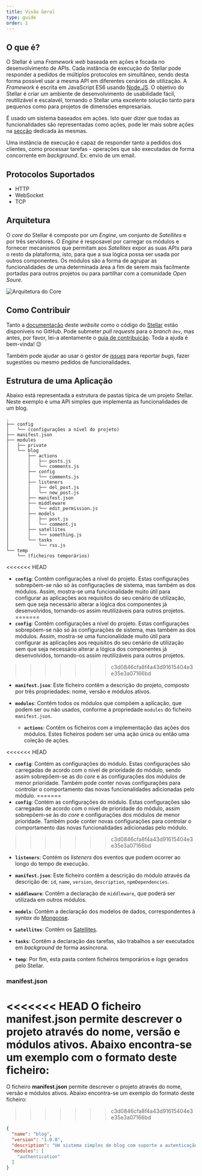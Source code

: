 ```yaml
---
title: Visão Geral
type: guide
order: 1
---
```


## O que é?

O Stellar é uma _Framework web_ baseada em ações e focada no desenvolvimento de APIs. Cada instância de execução do Stellar pode responder a pedidos de múltiplos protocolos em simultâneo, sendo desta forma possível usar a mesma API em diferentes cenários de utilização. A _Framework_ é escrita em JavaScript ES6 usando [Node.JS](https://nodejs.org/en/). O objetivo do Stellar é criar um ambiente de desenvolvimento de usabilidade fácil, reutilizável e escalavél, tornando o Stellar uma excelente solução tanto para pequenos como para projetos de dimensões empresariais.

É usado um sistema baseados em ações. Isto quer dizer que todas as funcionalidades são representadas como ações, pode ler mais sobre ações na [secção](actions.html) dedicada às mesmas.

Uma instância de execução é capaz de responder tanto a pedidos dos clientes, como processar tarefas - operações que são executadas de forma concorrente em _background_. Ex: envio de um email.

## Protocolos Suportados
* HTTP
* WebSocket
* TCP

## Arquitetura

O _core_ do Stellar é composto por um _Engine_, um conjunto de _Satellites_ e por três servidores. O _Engine_ é resposavel por carregar os módulos e fornecer mecanismos que permitam aos _Satellites_ expor as suas APIs para o resto da plataforma, isto, para que a sua lógica possa ser usada por outros componentes. Os módulos são a forma de agrupar as funcionalidades de uma determinada área a fim de serem mais facilmente portadas para outros projetos ou para partilhar com a comunidade _Open Soure_.

![Arquitetura do Core](/images/core_arch.png)

## Como Contribuir

Tanto a [documentação](https://github.com/StellarFw/pt.stellar-framework.com) deste _website_ como o código do [Stellar](https://github.com/StellarFw/stellar) estão disponíveis no GitHub. Pode submeter _pull requests_ para o _branch_ `dev`, mas antes, por favor, lei-a atentamente o [guia de contribuição](https://github.com/StellarFw/stellar/blob/dev/CONTRIBUTING.md). Toda a ajuda é bem-vinda! 😉

Também pode ajudar ao usar o gestor de [_issues_](https://github.com/StellarFw/stellar/issues) para reportar _bugs_, fazer sugestões ou mesmo pedidos de funcionalidades.

## Estrutura de uma Aplicação

Abaixo está representada a estrutura de pastas típica de um projeto Stellar. Neste exemplo é uma API simples que implementa as funcionalidades de um blog.

```
.
├── config
│   └── (configurações a nível do projeto)
├── manifest.json
├── modules
│   ├── private
│   └── blog
│       ├── actions
│       │   ├── posts.js
│       │   └── comments.js
│       ├── config
│       │   └── comments.js
│       ├── listeners
│       │   ├── del_post.js
│       │   └── new_post.js
│       ├── manifest.json
│       ├── middleware
│       │   └── edit_permission.js
│       ├── models
│       │   ├── post.js
│       │   └── comment.js
│       ├── satellites
│       │   └── something.js
│       └── tasks
│           └── rss.js
└── temp
    └── (ficheiros temporários)
```

<<<<<<< HEAD
- **`config`**: Contêm configurações a nível do projeto. Estas configurações sobrepõem-se não só às configurações de sistema, mas também as dos módulos. Assim, mostra-se uma funcionalidade muito útil para configurar as aplicações aos requisitos do seu cenário de utilização, sem que seja necessário alterar a lógica dos componentes já desenvolvidos, tornando-os assim reutilizáveis para outros projetos.
=======
- **`config`**: Contêm configurações a nível do projeto. Estas configurações sobrepõem-se não só às configurações de sistema, mas também as dos módulos. Assim, mostra-se uma funcionalidade muito útil para configurar as aplicações aos requisitos do seu cenário de utilização sem que seja necessário alterar a lógica dos componentes já desenvolvidos, tornando-os assim reutilizáveis para outros projetos.
>>>>>>> c3d0846cfa8f4a43d91615404e3e35e3a07166bd

- **`manifest.json`**: Este ficheiro contêm a descrição do projeto, composto por três propriedades: nome, versão e módulos ativos.

- **`modules`**: Contêm todos os módulos que compõem a aplicação, que podem ser ou não usados, conforme a propriedade `modules` do ficheiro `manifest.json`.

  - **`actions`**: Contêm os ficheiros com a implementação das ações dos módulos. Estes ficheiros podem ser uma ação única ou então uma coleção de ações.

<<<<<<< HEAD
  - **`config`**: Contém as configurações do módulo. Estas configurações são carregadas de acordo com o nível de prioridade do módulo, sendo assim sobrepõem-se as do _core_ e às configurações dos módulos de menor prioridade. Também pode conter novas configurações para controlar o comportamento das novas funcionalidades adicionadas pelo módulo.
=======
  - **`config`**: Contém as configurações do módulo. Estas configurações são carregadas de acordo com o nível de prioridade do módulo, assim sobrepõem-se às do _core_ e configurações dos módulos de menor prioridade. Também pode conter novas configurações para controlar o comportamento das novas funcionalidades adicionadas pelo módulo.
>>>>>>> c3d0846cfa8f4a43d91615404e3e35e3a07166bd

  - **`listeners`**: Contém os _listeners_ dos eventos que podem ocorrer ao longo do tempo de execução.

  - **`manifest.json`**: Este ficheiro contêm a descrição do módulo através da descrição de: `id`, `name`, `version`, `description`, `npmDependencies`.

  - **`middleware`**: Contêm a declaração de `middleware`, que poderá ser utilizada em outros módulos.

  - **`models`**: Contêm a declaração dos modelos de dados, correspondentes à _syntax_ do [Mongoose](http://mongoosejs.com).

  - **`satellites`**: Contêm os [Satellites](satellites.html).

  - **`tasks`**: Contêm a declaração das tarefas, são trabalhos a ser executados em _background_ de forma assíncrona.

- **`temp`**: Por fim, esta pasta contem ficheiros temporários e _logs_ gerados pelo Stellar.

### manifest.json

<<<<<<< HEAD
O ficheiro **manifest.json** permite descrever o projeto através do nome, versão e módulos ativos. Abaixo encontra-se um exemplo com o formato deste ficheiro:
=======
O ficheiro **manifest.json** permite descrever o projeto através do nome, versão e módulos ativos. Abaixo encontra-se um exemplo do formato deste ficheiro:
>>>>>>> c3d0846cfa8f4a43d91615404e3e35e3a07166bd

```json
{
  "name": "blog",
  "version": "1.0.0",
  "description": "Um sistema simples de blog com suporte a autenticação",
  "modules": [
    "authentication"
  ]
}
```
